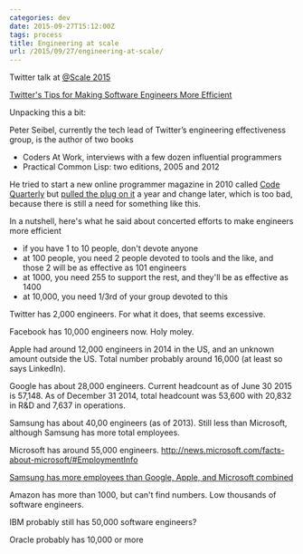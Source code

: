 ```yaml
---
categories: dev
date: 2015-09-27T15:12:00Z
tags: process
title: Engineering at scale
url: /2015/09/27/engineering-at-scale/
---
```


Twitter talk at [@Scale 2015](http://www.atscaleconference.com/)

[Twitter's Tips for Making Software Engineers More Efficient](http://spectrum.ieee.org/view-from-the-valley/computing/software/twitters-tips-for-making-software-engineers-more-efficient)

Unpacking this a bit:

Peter Seibel, currently the tech lead of Twitter’s engineering effectiveness group, is the author of two books

- Coders At Work, interviews with a few dozen influential programmers
- Practical Common Lisp: two editions, 2005 and 2012

He tried to start a new online programmer magazine in 2010 called [Code Quarterly]() but [pulled the plug on it](https://gigamonkeys.wordpress.com/2011/10/17/end-of-the-line-for-code-quarterly/) a year and change later, which is too bad, because there is still a need for something like this.

In a nutshell, here's what he said about concerted efforts to make engineers more efficient

- if you have 1 to 10 people, don't devote anyone
- at 100 people, you need 2 people devoted to tools and the like, and those 2 will be as effective as 101 engineers
- at 1000, you need 255 to support the rest, and they'll be as effective as 1400
- at 10,000, you need 1/3rd of your group devoted to this

Twitter has 2,000 engineers. For what it does, that seems excessive.

Facebook has 10,000 engineers now. Holy moley.

Apple had around 12,000 engineers in 2014 in the US, and an unknown amount outside the US.
Total number probably around 16,000 (at least so says LinkedIn).

Google has about 28,000 engineers. Current headcount as of June 30 2015 is 57,148. As of December 31 2014, total headcount was 53,600 with 20,832 in R&D and 7,637 in operations.

Samsung has about 40,00 engineers (as of 2013). Still less than Microsoft, although Samsung
has more total employees.

Microsoft has around 55,000 engineers.
http://news.microsoft.com/facts-about-microsoft/#EmploymentInfo

[Samsung has more employees than Google, Apple, and Microsoft combined](http://arstechnica.com/gadgets/2014/09/samsung-has-more-employees-than-google-apple-and-microsoft-combined/)

Amazon has more than 1000, but can't find numbers. Low thousands of software engineers.

IBM probably still has 50,000 software engineers?

Oracle probably has 10,000 or more
